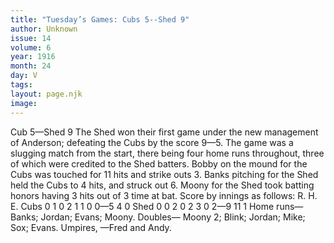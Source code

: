 ```yaml
---
title: "Tuesday’s Games: Cubs 5--Shed 9"
author: Unknown
issue: 14
volume: 6
year: 1916
month: 24
day: V
tags:
layout: page.njk
image:
---
```

Cub 5—Shed 9      The Shed won their first game under the new management of Anderson; defeating the Cubs by the score 9—5.   The game was a slugging match from the start, there being four home runs throughout, three of which were credited to the Shed batters.   Bobby on the mound for the Cubs was touched for 11 hits and strike outs 3.    Banks pitching for the Shed held the Cubs to 4 hits, and struck out 6. Moony for the Shed took batting honors having 3 hits out of 3 time at bat.    Score by innings as follows:    R. H. E. Cubs 0 1 0 2 1 1 0 0—5 4 0 Shed 0 0 2 0 2 3 0 2—9 11 1   Home runs—Banks; Jordan; Evans; Moony.    Doubles— Moony 2; Blink; Jordan; Mike; Sox; Evans.   Umpires, —Fred and Andy.   


